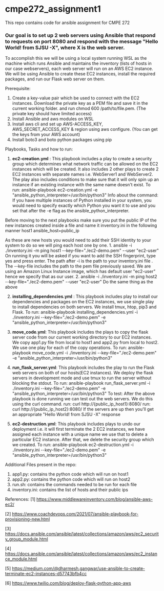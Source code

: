 # cmpe272_assignment1
This repo contains code for ansible assignment for CMPE 272

### Our goal is to set up 2 web servers using Ansible that respond to requests on port 8080 and respond with the message "Hello World! from SJSU -X", where X is the web server. 

To accomplish this we will be using a local system running WSL as the machine which runs Ansible and maintains the inventory (lists of hosts in our case webservers), each web server will run on an AWS EC2 instance. We will be using Ansible to create these EC2 instances, install the required packages, and run our Flask web server on them.

Prerequisite: 
1. Create a key-value pair which be used to connect with the EC2 instances. Download the private key as a PEM file and save it in the current working folder. and run chmod 600 /path/to/file.pem. (The private key should have limited access)
2. Install Ansible and aws modules on WSL
3. Install aws cli and set up AWS-ACCESS_KEY, AWS_SECRET_ACCESS_KEY & region using aws configure. (You can get the keys from your AWS account)
4. Install boto3 and boto python packages using pip

Playbooks, Tasks and how to run:
1. **ec2-creation.yml** : This playbook includes a play to create a security group which determines what network traffic can be allowed on the EC2 instances which will be created. It also includes 2 other plays to create 2 EC2 instances with separate names i.e. WebServer1 and WebServer2. The play also includes conditions to make sure that it will only spin up an instance if an existing instance with the same name doesn't exist.
    To run: ansible-playbook ec2-creation.yml -e  "ansible_python_interpreter=/usr/bin/python3" 
    Info about the command: If you have multiple instances of Python installed in your system, you would need to specify exactly which Python you want it to use and you set that after the -e flag as the ansible_python_interpreter. 

Before moving to the next playbooks make sure you put the public IP of the new instances created inside a file and name it inventory.ini in the following manner host1 ansible_host=public_ip

As these are new hosts you would need to add their SSH identity to your system to do so we will ping each host one by one.
    1. ansible -i ./inventory.ini -m ping host1 --key-file="./ec2-demo.pem" --user "ec2-user"
        On running it you will be asked if you want to add the SSH fingerprint, type yes and press enter. The path after -i is the path to your inventory.ini file . The --key-file includes the path to the pem file previously saved. We are using an Amazon Linux Instance image, which has default user "ec2-user" hence we specify that as our user.
    2. ansible -i ./inventory.ini -m ping host2 --key-file="./ec2-demo.pem" --user "ec2-user"
        Do the same thing as the above

2. **installing_dependencies.yml** : This playbook includes play to install our dependencies and packages on the EC2 instances, we use single play to install dependencies on both servers. We install tmux, htop, pip3 and Flask.
    To run: ansible-playbook installing_dependencies.yml -i ./inventory.ini --key-file="./ec2-demo.pem" -e  "ansible_python_interpreter=/usr/bin/python3" 

3. **move_code.yml**: This playbook includes the plays to copy the flask server code from our current working directory to our EC2 instances. We copy app1.py file from local to host1 and app2.py from local to host2. We use one play for each of the copy operations. 
    To run: ansible-playbook move_code.yml -i ./inventory.ini --key-file="./ec2-demo.pem" -e  "ansible_python_interpreter=/usr/bin/python3" 

4. **run_flask_server.yml**: This playbook includes the play to run the Flask web servers on both of our hosts(EC2 instances). We deploy the flask servers in development mode and use tmux to run the server without blocking the stdout.
    To run:  ansible-playbook run_flask_server.yml -i ./inventory.ini --key-file="./ec2-demo.pem" -e  "ansible_python_interpreter=/usr/bin/python3" 
To test:
    After the above playbook is done running we can test out the web servers. We do this using the curl command.
    run: curl http://{public_ip_host1}:8080/
    run: curl http://{public_ip_host2}:8080/
    If the servers are up then you'll get an appropriate "Hello World! from SJSU -X" response
   

6. **ec2-destruction.yml**: This playbook includes plays to undo our deployment i.e. it will first terminate the 2 EC2 instances, we have assigned each instance with a unique name we use that to delete a particular EC2 instance. After that, we delete the security group which we created.
    To run: ansible-playbook ec2-destruction.yml -i ./inventory.ini --key-file="./ec2-demo.pem" -e  "ansible_python_interpreter=/usr/bin/python3" 

Additional Files present in the repo:
1. app1.py: contains the python code which will run on host1
2. app2.py: contains the python code which will run on host2
3. run.sh: contains the commands needed to be run for each file
4. inventory.ini: contains the list of hosts and their public ips 

References:
[1] https://www.middlewareinventory.com/blog/ansible-aws-ec2/

[2] https://www.coachdevops.com/2021/07/ansible-playbook-for-provisioning-new.html

[3] https://docs.ansible.com/ansible/latest/collections/amazon/aws/ec2_security_group_module.html

[4] https://docs.ansible.com/ansible/latest/collections/amazon/aws/ec2_instance_module.html

[5] https://medium.com/@dharmesh.gangwar/use-ansible-to-create-terminate-ec2-instances-d57743bfb4cc

[6] https://www.twilio.com/blog/deploy-flask-python-app-aws

